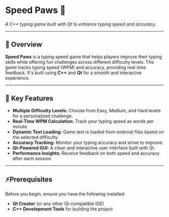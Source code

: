 # Speed Paws 🐾  
_A C++ typing game built with Qt to enhance typing speed and accuracy._

---

## 🚀 Overview

**Speed Paws** is a typing speed game that helps players improve their typing skills while offering fun challenges across different difficulty levels. The game tracks typing speed (WPM) and accuracy, providing real-time feedback. It's built using **C++** and **Qt** for a smooth and interactive experience.

---

## 🌟 Key Features

- **Multiple Difficulty Levels:** Choose from Easy, Medium, and Hard levels for a personalized challenge.
- **Real-Time WPM Calculation:** Track your typing speed as words per minute.
- **Dynamic Text Loading:** Game text is loaded from external files based on the selected difficulty.
- **Accuracy Tracking:** Monitor your typing accuracy and strive to improve.
- **Qt-Powered GUI:** A clean and interactive user interface built with Qt.
- **Performance Insights:** Receive feedback on both speed and accuracy after each session.

---

## ⚡Prerequisites

Before you begin, ensure you have the following installed:

- **Qt Creator** (or any other Qt-compatible IDE)
- **C++ Development Tools** for building the project

